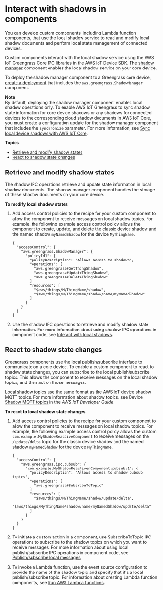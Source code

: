 # Interact with shadows in components<a name="interact-with-shadows-in-components"></a>

You can develop custom components, including Lambda function components, that use the local shadow service to read and modify local shadow documents and perform local state management of connected devices\. 

Custom components interact with the local shadow service using the AWS IoT Greengrass Core IPC libraries in the AWS IoT Device SDK\. The [shadow manager](shadow-manager-component.md) component enables the local shadow service on your core device\.

To deploy the shadow manager component to a Greengrass core device, [create a deployment](create-deployments.md) that includes the `aws.greengrass.ShadowManager` component\.

**Note**  
By default, deploying the shadow manager component enables local shadow operations only\. To enable AWS IoT Greengrass to sync shadow state information for core device shadows or any shadows for connected devices to the corresponding cloud shadow documents in AWS IoT Core, you must create a configuration update for the shadow manager component that includes the `synchronize` parameter\. For more information, see [Sync local device shadows with AWS IoT Core](sync-shadows-with-iot-core.md)\.

**Topics**
+ [Retrieve and modify shadow states](#interact-shadow-states)
+ [React to shadow state changes](#react-shadow-events)

## Retrieve and modify shadow states<a name="interact-shadow-states"></a>

The shadow IPC operations retrieve and update state information in local shadow documents\. The shadow manager component handles the storage of these shadow documents on your core device\.

**To modify local shadow states**

1. Add access control policies to the recipe for your custom component to allow the component to receive messages on local shadow topics\. For example, the following example access control policy allows the component to create, update, and delete the classic device shadow and the named shadow `myNamedShadow` for the device `MyThingName`\.

   ```
   {
     "accessControl": {
       "aws.greengrass.ShadowManager": {
         "policyId1": {
           "policyDescription": "Allows access to shadows",
           "operations": [
             "aws.greengrass#GetThingShadow",
             "aws.greengrass#UpdateThingShadow",
             "aws.greengrass#DeleteThingShadow"
           ],
           "resources": [
             "$aws/things/MyThingName/shadow",
             "$aws/things/MyThingName/shadow/name/myNamedShadow"
           ]
         }    
       }
     }
   }
   ```

1. Use the shadow IPC operations to retrieve and modify shadow state information\. For more information about using shadow IPC operations in component code, see [Interact with local shadows](ipc-local-shadows.md)\.

## React to shadow state changes<a name="react-shadow-events"></a>

Greengrass components use the local publish/subscribe interface to communicate on a core device\. To enable a custom component to react to shadow state changes, you can subscribe to the local publish/subscribe topics\. This allows the component to receive messages on the local shadow topics, and then act on those messages\. 

Local shadow topics use the same format as the AWS IoT device shadow MQTT topics\. For more information about shadow topics, see [Device Shadow MQTT topics](https://docs.aws.amazon.com/iot/latest/developerguide/device-shadow-mqtt.html) in the *AWS IoT Developer Guide*\.

**To react to local shadow state changes**

1. Add access control policies to the recipe for your custom component to allow the component to receive messages on local shadow topics\. For example, the following example access control policy allows the custom `com.example.MyShadowReactiveComponent` to receive messages on the `/update/delta` topic for the classic device shadow and the named shadow `myNamedShadow` for the device `MyThingName`\.

   ```
   {
     "accessControl": {
       "aws.greengrass.ipc.pubsub": {
         "com.example.MyShadowReactivenComponent:pubsub:1": {
           "policyDescription": "Allows access to shadow pubsub topics",
           "operations": [
             "aws.greengrass#SubsribeToTopic"
           ],
           "resources": [
             "$aws/things/MyThingName/shadow/update/delta",
             "$aws/things/MyThingName/shadow/name/myNamedShadow/update/delta"
           ]
         }
       }
     }
   }
   ```

1. To initiate a custom action in a component, use SubscribeToTopic IPC operations to subscribe to the shadow topics on which you want to receive messages\. For more information about using local publish/subscribe IPC operations in component code, see [Publish/subscribe local messages](ipc-publish-subscribe.md)\.

1. To invoke a Lambda function, use the event source configuration to provide the name of the shadow topic and specify that it's a local publish/subscribe topic\. For information about creating Lambda function components, see [Run AWS Lambda functions](run-lambda-functions.md)\.